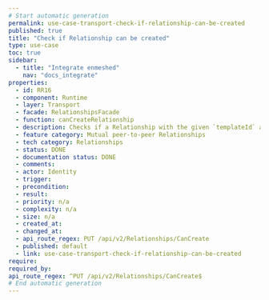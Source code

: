 ```yaml
---
# Start automatic generation
permalink: use-case-transport-check-if-relationship-can-be-created
published: true
title: "Check if Relationship can be created"
type: use-case
toc: true
sidebar:
  - title: "Integrate enmeshed"
    nav: "docs_integrate"
properties:
  - id: RR16
  - component: Runtime
  - layer: Transport
  - facade: RelationshipsFacade
  - function: canCreateRelationship
  - description: Checks if a Relationship with the given `templateId` and `creationContent` can be created.
  - feature category: Mutual peer-to-peer Relationships
  - tech category: Relationships
  - status: DONE
  - documentation status: DONE
  - comments:
  - actor: Identity
  - trigger:
  - precondition:
  - result:
  - priority: n/a
  - complexity: n/a
  - size: n/a
  - created_at:
  - changed_at:
  - api_route_regex: PUT /api/v2/Relationships/CanCreate
  - published: default
  - link: use-case-transport-check-if-relationship-can-be-created
require:
required_by:
api_route_regex: ^PUT /api/v2/Relationships/CanCreate$
# End automatic generation
---
```

